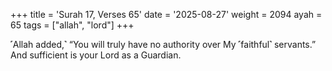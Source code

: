 +++
title = 'Surah 17, Verses 65'
date = '2025-08-27'
weight = 2094
ayah = 65
tags = ["allah", "lord"]
+++

˹Allah added,˺ “You will truly have no authority over My ˹faithful˺ servants.” And sufficient is your Lord as a Guardian.